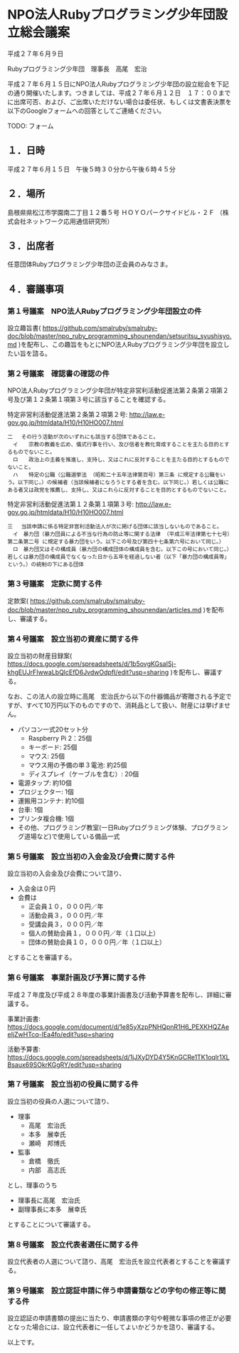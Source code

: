# NPO法人Rubyプログラミング少年団設立総会議案

平成２７年６月９日

Rubyプログラミング少年団　理事長　高尾　宏治

平成２７年６月１５日にNPO法人Rubyプログラミング少年団の設立総会を下記の通り開催いたします。つきましては、平成２７年６月１２日　１７：００までに出席可否、および、ご出席いただけない場合は委任状、もしくは文書表決票を以下のGoogleフォームへの回答としてご連絡ください。

TODO: フォーム

## １．日時

平成２７年６月１５日　午後５時３０分から午後６時４５分

## ２．場所

島根県県松江市学園南二丁目１２番５号
ＨＯＹＯパークサイドビル・２Ｆ
（株式会社ネットワーク応用通信研究所）

## ３．出席者

任意団体Rubyプログラミング少年団の正会員のみなさま。

## ４．審議事項

### 第１号議案　NPO法人Rubyプログラミング少年団設立の件

設立趣旨書( https://github.com/smalruby/smalruby-doc/blob/master/npo_ruby_programming_shounendan/setsuritsu_syushisyo.md )を配布し、この趣旨をもとにNPO法人Rubyプログラミング少年団を設立したい旨を諮る。

### 第２号議案　確認書の確認の件

NPO法人Rubyプログラミング少年団が特定非営利活動促進法第２条第２項第２号及び第１２条第１項第３号に該当することを確認する。

特定非営利活動促進法第２条第２項第２号: http://law.e-gov.go.jp/htmldata/H10/H10HO007.html

```Text
二 　その行う活動が次のいずれにも該当する団体であること。
　イ　　宗教の教義を広め、儀式行事を行い、及び信者を教化育成することを主たる目的とするものでないこと。
　ロ　　政治上の主義を推進し、支持し、又はこれに反対することを主たる目的とするものでないこと。
　ハ　　特定の公職（公職選挙法 （昭和二十五年法律第百号）第三条 に規定する公職をいう。以下同じ。）の候補者（当該候補者になろうとする者を含む。以下同じ。）若しくは公職にある者又は政党を推薦し、支持し、又はこれらに反対することを目的とするものでないこと。
```

特定非営利活動促進法第１２条第１項第３号: http://law.e-gov.go.jp/htmldata/H10/H10HO007.html

```Text
三 　当該申請に係る特定非営利活動法人が次に掲げる団体に該当しないものであること。
　イ　暴力団（暴力団員による不当な行為の防止等に関する法律 （平成三年法律第七十七号）第二条第二号 に規定する暴力団をいう。以下この号及び第四十七条第六号において同じ。）
　ロ　暴力団又はその構成員（暴力団の構成団体の構成員を含む。以下この号において同じ。）若しくは暴力団の構成員でなくなった日から五年を経過しない者（以下「暴力団の構成員等」という。）の統制の下にある団体
```

### 第３号議案　定款に関する件

定款案( https://github.com/smalruby/smalruby-doc/blob/master/npo_ruby_programming_shounendan/articles.md )を配布し、審議する。

### 第４号議案　設立当初の資産に関する件

設立当初の財産目録案( https://docs.google.com/spreadsheets/d/1b5ovgKGsaISj-khgEUJrFIwwaLbQlcEfD6JvdwOdpfI/edit?usp=sharing )を配布し、審議する。

なお、この法人の設立時に高尾　宏治氏から以下の什器備品が寄贈される予定ですが、すべて10万円以下のものですので、消耗品として扱い、財産には挙げません。

 * パソコン一式20セット分
   * Raspberry Pi 2：25個
   * キーボード: 25個
   * マウス: 25個
   * マウス用の予備の単３電池: 約25個
   * ディスプレイ（ケーブルを含む）: 20個
 * 電源タップ: 約10個
 * プロジェクター: 1個
 * 運搬用コンテナ: 約10個
 * 台車: 1個
 * プリンタ複合機: 1個
 * その他、プログラミング教室(一日Rubyプログラミング体験、プログラミング道場など)で使用している備品一式

### 第５号議案　設立当初の入会金及び会費に関する件

設立当初の入会金及び会費について諮り、

 * 入会金は０円
 * 会費は
   * 正会員１０，０００円／年
   * 活動会員３，０００円／年
   * 受講会員３，０００円／年
   * 個人の賛助会員１，０００円／年（１口以上）
   * 団体の賛助会員１０，０００円／年（１口以上）

とすることを審議する。

### 第６号議案　事業計画及び予算に関する件

平成２７年度及び平成２８年度の事業計画書及び活動予算書を配布し、詳細に審議する。

事業計画書: https://docs.google.com/document/d/1e85yXzpPNHQpnR1H6_PEXKHQZAeeIjZwHTcq-IEa4fo/edit?usp=sharing

活動予算書: https://docs.google.com/spreadsheets/d/1jJXyDYD4Y5KnGCRe1TK1oqlr1XLBsaux69SOkrKGgRY/edit?usp=sharing

### 第７号議案　設立当初の役員に関する件

設立当初の役員の人選について諮り、

 * 理事
   * 高尾　宏治氏
   * 本多　展幸氏
   * 瀬崎　邦博氏
 * 監事
   * 倉橋　徹氏
   * 内部　高志氏

とし、理事のうち

 * 理事長に高尾　宏治氏
 * 副理事長に本多　展幸氏

とすることについて審議する。

### 第８号議案　設立代表者選任に関する件

設立代表者の人選について諮り、高尾　宏治氏を設立代表者とすることを審議する。

### 第９号議案　設立認証申請に伴う申請書類などの字句の修正等に関する件

設立認証の申請書類の提出に当たり、申請書類の字句や軽微な事項の修正が必要となった場合には、設立代表者に一任してよいかどうかを諮り、審議する。

以上です。

